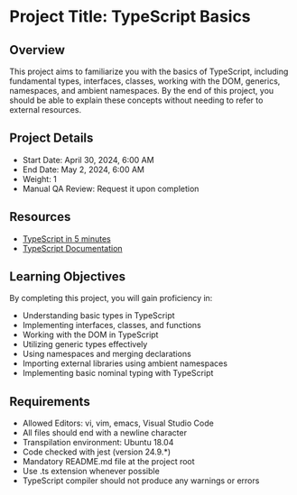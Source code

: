 # Project Title: TypeScript Basics

## Overview
This project aims to familiarize you with the basics of TypeScript, including fundamental types, interfaces, classes, working with the DOM, generics, namespaces, and ambient namespaces. By the end of this project, you should be able to explain these concepts without needing to refer to external resources.

## Project Details
- Start Date: April 30, 2024, 6:00 AM
- End Date: May 2, 2024, 6:00 AM
- Weight: 1
- Manual QA Review: Request it upon completion

## Resources
- [TypeScript in 5 minutes](https://www.typescriptlang.org/docs/handbook/typescript-in-5-minutes.html)
- [TypeScript Documentation](https://www.typescriptlang.org/docs/)

## Learning Objectives
By completing this project, you will gain proficiency in:
- Understanding basic types in TypeScript
- Implementing interfaces, classes, and functions
- Working with the DOM in TypeScript
- Utilizing generic types effectively
- Using namespaces and merging declarations
- Importing external libraries using ambient namespaces
- Implementing basic nominal typing with TypeScript

## Requirements
- Allowed Editors: vi, vim, emacs, Visual Studio Code
- All files should end with a newline character
- Transpilation environment: Ubuntu 18.04
- Code checked with jest (version 24.9.*)
- Mandatory README.md file at the project root
- Use .ts extension whenever possible
- TypeScript compiler should not produce any warnings or errors
